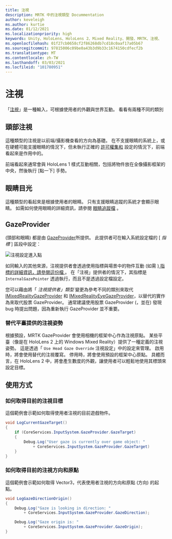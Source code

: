 ```yaml
---
title: 注視
description: MRTK 中的注視類型 Docummentation
author: keveleigh
ms.author: kurtie
ms.date: 01/12/2021
ms.localizationpriority: high
keywords: Unity、HoloLens、HoloLens 2、Mixed Reality、開發、MRTK、注視、
ms.openlocfilehash: 01f27cb0658cf2f86268db7cd18c0aaf17a05b67
ms.sourcegitcommit: 97815006c09be0a43b3d9b33c1674150cdfecf2b
ms.translationtype: MT
ms.contentlocale: zh-TW
ms.lasthandoff: 03/03/2021
ms.locfileid: "101780951"
---
```

# <a name="gaze"></a>注視

「[注視](https://docs.microsoft.com/windows/mixed-reality/gaze)」是一種輸入，可根據使用者的外觀與世界互動。 看看有兩種不同的類別

## <a name="head-gaze"></a>頭部注視

這種類型的注視是以前端/攝影機查看的方向為基礎。 在不支援眼睛的系統上，或在硬體可能支援眼睛的情況下，但未執行正確的 [許可權集和](../eye-tracking/eye-tracking-basic-setup.md#eye-tracking-requirements-checklist) 設定的情況下，前端看起來是作用中的。

前端看起來通常會與 HoloLens 1 樣式互動相關，包括將物件放在全像攝影框架的中央，然後執行 [點一下] 手勢。

## <a name="eye-gaze"></a>眼睛目光

這種類型的看起來是根據使用者的眼睛。 只有支援眼睛追蹤的系統才會顯示眼睛。 如需如何使用眼睛的詳細資訊，請參閱 [眼睛追蹤檔](../eye-tracking/eye-tracking-main.md) 。

## <a name="gazeprovider"></a>GazeProvider

 (頭部和眼睛) 都是由 [GazeProvider](xref:Microsoft.MixedReality.Toolkit.Input.GazeProvider)所提供。 此提供者可在輸入系統設定檔的 [ *指標* ] 區段中設定：

![注視設定進入點](../images/input/GazeConfigurationEntrypoint.png)

如同輸入的其他來源，注視提供者會透過使用指標與場景中的物件互動 (如需 [) 指標的詳細資訊，請參閱這份檔 ](../../architecture/controllers-pointers-and-focus.md)。
在「注視」提供者的情況下，其指標是 `InternalGazePointer` 透過執行，而且不是透過設定檔設定。

您可以藉由將「 *注視提供者」類型* 變更為參考不同的類別來取代 [IMixedRealityGazeProvider](xref:Microsoft.MixedReality.Toolkit.Input.IMixedRealityGazeProvider) 和 [IMixedRealityEyeGazeProvider](xref:Microsoft.MixedReality.Toolkit.Input.IMixedRealityEyeGazeProvider)，以替代的實作為來取代股票 GazeProvider。
通常建議使用股票 GazeProvider (，並在) 發現 bug 時提出問題，因為重新執行 GazeProvider 並不重要。

### <a name="alternative-platform-provided-gaze-poses"></a>替代平臺提供的注視姿勢

根據預設，MRTK GazeProvider 會使用相機的框架中心作為注視原點。 某些平臺（像是在 HoloLens 2 上的 Windows Mixed Reality）提供了一種定義的注視姿勢。 這是透過「 `Use Head Gaze Override` 注視設定」中的設定來管理。 啟用時，將會使用替代的注視覆寫。 停用時，將會使用預設的框架中心原點。 具體而言，在 HoloLens 2 中，將會產生數度的外觀，讓使用者可以輕鬆地使用其標頭來設定目標。

## <a name="usage"></a>使用方式

### <a name="how-get-the-current-gaze-target"></a>如何取得目前的注視目標

這個範例會示範如何取得使用者注視的目前遊戲物件。

```c#
void LogCurrentGazeTarget()
{
    if (CoreServices.InputSystem.GazeProvider.GazeTarget)
    {
        Debug.Log("User gaze is currently over game object: "
            + CoreServices.InputSystem.GazeProvider.GazeTarget)
    }
}
```

### <a name="how-to-get-the-current-gaze-direction-and-origin"></a>如何取得目前的注視方向和原點

這個範例會示範如何取得 Vector3，代表使用者注視的方向和原點 (方向) 的起點。

```c#
void LogGazeDirectionOrigin()
{
    Debug.Log("Gaze is looking in direction: "
        + CoreServices.InputSystem.GazeProvider.GazeDirection);

    Debug.Log("Gaze origin is: "
        + CoreServices.InputSystem.GazeProvider.GazeOrigin);
}
```
